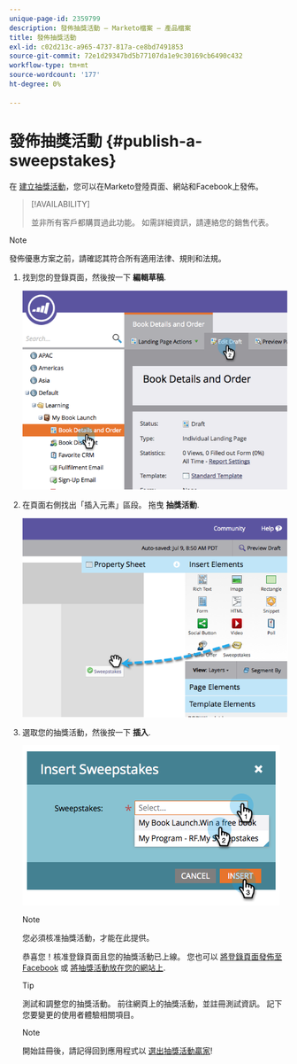 ```yaml
---
unique-page-id: 2359799
description: 發佈抽獎活動 — Marketo檔案 — 產品檔案
title: 發佈抽獎活動
exl-id: c02d213c-a965-4737-817a-ce8bd7491853
source-git-commit: 72e1d29347bd5b77107da1e9c30169cb6490c432
workflow-type: tm+mt
source-wordcount: '177'
ht-degree: 0%

---
```


# 發佈抽獎活動 {#publish-a-sweepstakes}

在 [建立抽獎活動](/help/marketo/product-docs/demand-generation/social/sweepstakes/create-sweepstakes.md)，您可以在Marketo登陸頁面、網站和Facebook上發佈。

>[!AVAILABILITY]
>
>並非所有客戶都購買過此功能。 如需詳細資訊，請連絡您的銷售代表。

>[!NOTE]
>
>發佈優惠方案之前，請確認其符合所有適用法律、規則和法規。

1. 找到您的登錄頁面，然後按一下 **編輯草稿**.

   ![](assets/image2014-9-25-17-3a41-3a27.png)

1. 在頁面右側找出「插入元素」區段。 拖曳 **抽獎活動**.

   ![](assets/image2014-9-25-17-3a41-3a31.png)

1. 選取您的抽獎活動，然後按一下 **插入**.

   ![](assets/image2014-9-25-17-3a41-3a35.png)

   >[!NOTE]
   >
   >您必須核准抽獎活動，才能在此提供。

   恭喜您！核准登錄頁面且您的抽獎活動已上線。 您也可以 [將登錄頁面發佈至Facebook](/help/marketo/product-docs/demand-generation/facebook/publish-landing-pages-to-facebook.md) 或 [將抽獎活動放在您的網站上](/help/marketo/product-docs/demand-generation/social/social-functions/deploy-social-on-your-website.md).

   >[!TIP]
   >
   >測試和調整您的抽獎活動。 前往網頁上的抽獎活動，並註冊測試資訊。 記下您要變更的使用者體驗相關項目。

   >[!NOTE]
   >
   >開始註冊後，請記得回到應用程式以 [選出抽獎活動贏家](/help/marketo/product-docs/demand-generation/social/sweepstakes/select-sweepstakes-winners.md)!
